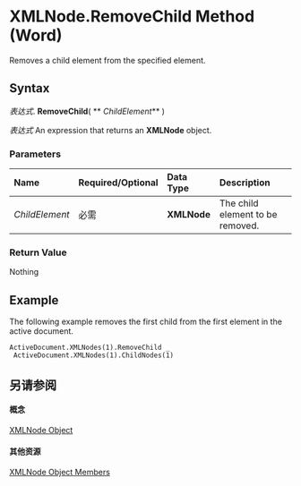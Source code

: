 
# XMLNode.RemoveChild Method (Word)

Removes a child element from the specified element.


## Syntax

 _表达式_. **RemoveChild**( ** _ChildElement_** )

 _表达式_ An expression that returns an **XMLNode** object.


### Parameters



|**Name**|**Required/Optional**|**Data Type**|**Description**|
|:-----|:-----|:-----|:-----|
| _ChildElement_|必需|**XMLNode**|The child element to be removed.|

### Return Value

Nothing


## Example

The following example removes the first child from the first element in the active document.


```
ActiveDocument.XMLNodes(1).RemoveChild _ 
 ActiveDocument.XMLNodes(1).ChildNodes(1)
```


## 另请参阅


#### 概念


[XMLNode Object](fe305ba9-7375-ad4f-6036-155add17a9d0.md)
#### 其他资源


[XMLNode Object Members](http://msdn.microsoft.com/library/a3bf1476-b555-be1f-81b8-ec096099a9b6%28Office.15%29.aspx)